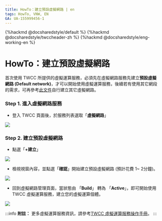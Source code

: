 ```yaml
---
title: HowTo：建立預設虛擬網路 | en
tags: HowTo, VNW, EN
GA: UA-155999456-1
---
```


{%hackmd @docsharedstyle/default %}
{%hackmd @docsharedstyle/twccheader-zh %}
{%hackmd @docsharedstyle/eng-working-en %}

# HowTo：建立預設虛擬網路

首次使用 TWCC 所提供的虛擬運算服務，必須先在虛擬網路服務先建立**預設虛擬網路 (Default network)**，才可以開始使用虛擬運算服務，後續若有使用其它網段的需求，可再參考[此文件](https://man.twcc.ai/@TWSC/guide-vcs-vnw-zh)自行建立其它虛擬網路。

### Step 1. 進入虛擬網路服務

* 登入 TWCC 頁面後，於服務列表選取「**虛擬網路**」

![](https://cos.twcc.ai/SYS-MANUAL/uploads/upload_a7d5c2b6e605541555bfc9e1617a1e0b.png)

### Step 2. 建立預設虛擬網路

- 點選「**+建立**」

![](https://cos.twcc.ai/SYS-MANUAL/uploads/upload_e0a7489a244af96219ff0ea43087faf8.png)

- 檢視視窗內容，並點選「**確認**」開始建立預設虛擬網路 (預計花費 1~ 2分鐘)。

![](https://cos.twcc.ai/SYS-MANUAL/uploads/upload_6acbecf4170ff7b1cbbb25455cb79b58.png)


- 回到虛擬網路管理頁面，當狀態由 「**Build**」 轉為 「**Active**」，即可開始使用 TWCC 虛擬運算服務，建立您的虛擬運算個體。

![](https://cos.twcc.ai/SYS-MANUAL/uploads/upload_1d60c836ae38d66e62ae78fb828808ba.PNG)

:::info
<i class="fa fa-paperclip fa-20" aria-hidden="true"></i> **附註：** 更多虛擬運算服務資訊，請參考[<ins>TWCC 虛擬運算服務操作手冊</ins>](https://man.twcc.ai/@TWSC/doc-vcs-main-zh)。
:::